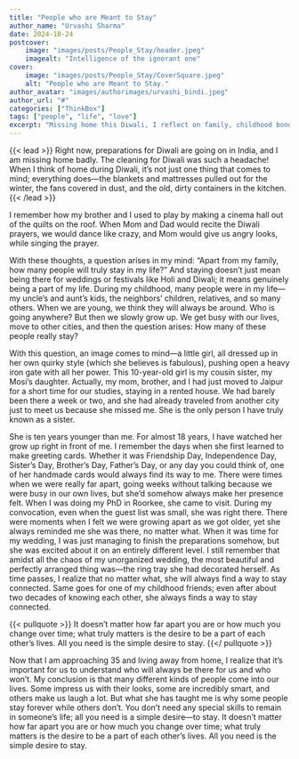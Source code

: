 ```yaml
---
title: "People who are Meant to Stay"
author_name: "Urvashi Sharma"
date: 2024-10-24
postcover:
    image: "images/posts/People_Stay/header.jpeg"
    imagealt: "Intelligence of the ignorant one"
cover:
    image: "images/posts/People_Stay/CoverSquare.jpeg"
    alt: "People who are Meant to Stay."
author_avatar: "images/authorimages/urvashi_bindi.jpeg"
author_url: "#"
categories: ["ThinkBox"]
tags: ["people", "life", "love"]
excerpt: "Missing home this Diwali, I reflect on family, childhood bonds, and the simple yet profound desire to truly stay connected."
---
```

{{< lead >}}
Right now, preparations for Diwali are going on in India, and I am missing home badly. The cleaning for Diwali was such a headache! When I think of home during Diwali, it’s not just one thing that comes to mind; everything does—the blankets and mattresses pulled out for the winter, the fans covered in dust, and the old, dirty containers in the kitchen.
{{< /lead >}}

I remember how my brother and I used to play by making a cinema hall out of the quilts on the roof. When Mom and Dad would recite the Diwali prayers, we would dance like crazy, and Mom would give us angry looks, while singing the prayer.


With these thoughts, a question arises in my mind: “Apart from my family, how many people will truly stay in my life?” And staying doesn’t just mean being there for weddings or festivals like Holi and Diwali; it means genuinely being a part of my life. During my childhood, many people were in my life—my uncle’s and aunt’s kids, the neighbors’ children, relatives, and so many others. When we are young, we think they will always be around. Who is going anywhere? But then we slowly grow up. We get busy with our lives, move to other cities, and then the question arises: How many of these people really stay?

With this question, an image comes to mind—a little girl, all dressed up in her own quirky style (which she believes is fabulous), pushing open a heavy iron gate with all her power. This 10-year-old girl is my cousin sister, my Mosi’s daughter. Actually, my mom, brother, and I had just moved to Jaipur for a short time for our studies, staying in a rented house. We had barely been there a week or two, and she had already traveled from another city just to meet us because she missed me. She is the only person I have truly known as a sister.

She is ten years younger than me. For almost 18 years, I have watched her grow up right in front of me. I remember the days when she first learned to make greeting cards. Whether it was Friendship Day, Independence Day, Sister’s Day, Brother’s Day, Father’s Day, or any day you could think of, one of her handmade cards would always find its way to me. There were times when we were really far apart, going weeks without talking because we were busy in our own lives, but she’d somehow always make her presence felt. When I was doing my PhD in Roorkee, she came to visit. During my convocation, even when the guest list was small, she was right there. There were moments when I felt we were growing apart as we got older, yet she always reminded me she was there, no matter what. When it was time for my wedding, I was just managing to finish the preparations somehow, but she was excited about it on an entirely different level. I still remember that amidst all the chaos of my unorganized wedding, the most beautiful and perfectly arranged thing was—the ring tray she had decorated herself. As time passes, I realize that no matter what, she will always find a way to stay connected. Same goes for one of my childhood friends; even after about two decades of knowing each other, she always finds a way to stay connected.

{{< pullquote >}}
It doesn’t matter how far apart you are or how much you change over time; what truly matters is the desire to be a part of each other’s lives. All you need is the simple desire to stay.
{{</ pullquote >}}

Now that I am approaching 35 and living away from home, I realize that it’s important for us to understand who will always be there for us and who won’t. My conclusion is that many different kinds of people come into our lives. Some impress us with their looks, some are incredibly smart, and others make us laugh a lot. But what she has taught me is why some people stay forever while others don’t. You don’t need any special skills to remain in someone’s life; all you need is a simple desire—to stay. It doesn’t matter how far apart you are or how much you change over time; what truly matters is the desire to be a part of each other’s lives. All you need is the simple desire to stay.